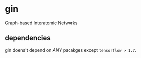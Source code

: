 # gin
Graph-based Interatomic Networks

## dependencies
gin doens't depend on _ANY_ pacakges except `tensorflow > 1.7`.

